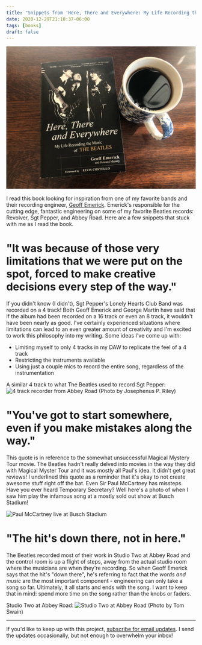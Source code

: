 ```yaml
---
title: "Snippets from 'Here, There and Everywhere: My Life Recording the Music of The Beatles' by Geoff Emerick"
date: 2020-12-29T21:10:37-06:00
tags: [books]
draft: false
---
```


![Here, There and Everywhere by Geoff Emerick book and a cup of coffee](https://github.com/adriennefranke/writingasongaweek/blob/main/assets/herethereandeverywhere.jpg?raw=true)

I read this book looking for inspiration from one of my favorite bands and their recording engineer, [Geoff Emerick](https://en.wikipedia.org/wiki/Geoff_Emerick). Emerick's responsible for the cutting edge, fantastic engineering on some of my favorite Beatles records: Revolver, Sgt Pepper, and Abbey Road. Here are a few snippets that stuck with me as I read the book.
# "It was because of those very limitations that we were put on the spot, forced to make creative decisions every step of the way."

If you didn't know (I didn't), Sgt Pepper's Lonely Hearts Club Band was recorded on a 4 track! Both Geoff Emerick and George Martin have said that if the album had been recorded on a 16 track or even an 8 track, it wouldn't have been nearly as good. I've certainly experienced situations where limitations can lead to an even greater amount of creativity and I'm excited to work this philosophy into my writing. Some ideas I've come up with:
* Limiting myself to only 4 tracks in my DAW to replicate the feel of a 4 track
* Restricting the instruments available
* Using just a couple mics to record the entire song, regardless of the instrumentation

A similar 4 track to what The Beatles used to record Sgt Pepper:
![4 track recorder from Abbey Road](/Users/adriennefranke/Programming/songaweeksite/writingasongaweek.com/assets/Studer_J37_4-track_tape_recorder_1964-1972_Abbey_Road_Studios.jpg)
(Photo by Josephenus P. Riley)
# "You've got to start somewhere, even if you make mistakes along the way."

This quote is in reference to the somewhat unsuccessful Magical Mystery Tour movie. The Beatles hadn't really delved into movies in the way they did with Magical Myster Tour and it was mostly all Paul's idea. It didn't get great reviews! I underlined this quote as a reminder that it's okay to not create awesome stuff right off the bat. Even Sir Paul McCartney has missteps. Have you ever heard Temporary Secretary? Well here's a photo of when I saw him play the infamous song at a mostly sold out show at Busch Stadium!

![Paul McCartney live at Busch Stadium](paulmccartneybuschstadium.jpg)

# "The hit's down there, not in here."

The Beatles recorded most of their work in Studio Two at Abbey Road and the control room is up a flight of steps, away from the actual studio room where the musicians are when they're recording. So when Geoff Emerick says that the hit's "down there", he's referring to fact that the *words and music* are the most important component - engineering can only take a song so far. Ultimately, it all starts and ends with the song. I want to keep that in mind: spend more time on the song rather than the knobs or faders.

Studio Two at Abbey Road:
![Studio Two at Abbey Road](/Users/adriennefranke/Programming/songaweeksite/writingasongaweek.com/assets/abbeyroadtomswain.jpg)
(Photo by Tom Swain)

* * *

If you'd like to keep up with this project, [subscribe for email updates](https://tinyletter.com/writingasongaweek). I send the updates occasionally, but not enough to overwhelm your inbox!